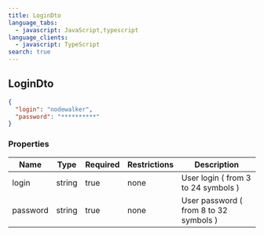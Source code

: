 ```yaml
---
title: LoginDto
language_tabs:
  - javascript: JavaScript,typescript
language_clients:
  - javascript: TypeScript
search: true
---
```


<h2 id="tocS_LoginDto">LoginDto</h2>

<!-- backwards compatibility -->
<a id="schemalogindto"></a>
<a id="schema_LoginDto"></a>
<a id="tocSlogindto"></a>
<a id="tocslogindto"></a>

```json
{
  "login": "nodewalker",
  "password": "**********"
}

```

### Properties

|Name|Type|Required|Restrictions|Description|
|---|---|---|---|---|
|login|string|true|none|User login ( from 3 to 24 symbols )|
|password|string|true|none|User password ( from 8 to 32 symbols )|

